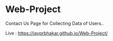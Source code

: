 # Web-Project
Contact Us Page for Collecting Data of Users..

Live : https://jayprbhakar.github.io/Web-Project/
